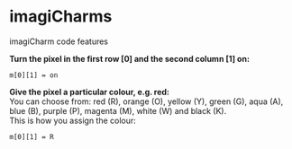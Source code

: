 # imagiCharms

imagiCharm code features

**Turn the pixel in the first row [0] and the second column [1] on:** 
```
m[0][1] = on
```

**Give the pixel a particular colour, e.g. red:**  
You can choose from: red (R), orange (O), yellow (Y), green (G), aqua (A), blue (B), purple (P), magenta (M), white (W) and black (K).  
This is how you assign the colour: 
```
m[0][1] = R
```
